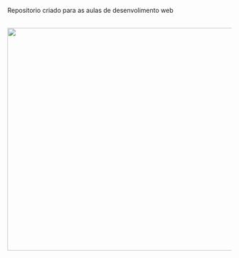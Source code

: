 Repositorio criado para as aulas de desenvolimento web



<div>
<Br>
<img src="https://media1.tenor.com/m/g3y2q5VQxvAAAAAC/cat-computer.gif" height="500" width="900" />
<Br>
<Br>
